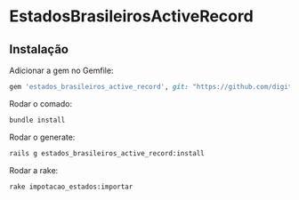 # EstadosBrasileirosActiveRecord

## Instalação

Adicionar a gem no Gemfile:

```ruby
gem 'estados_brasileiros_active_record', git: "https://github.com/digitalinnovationone/estados_brasileiros_gem.git"
```

Rodar o comado:
```sh
bundle install
```

Rodar o generate:
```sh
rails g estados_brasileiros_active_record:install
```

Rodar a rake:
```sh
rake impotacao_estados:importar
```